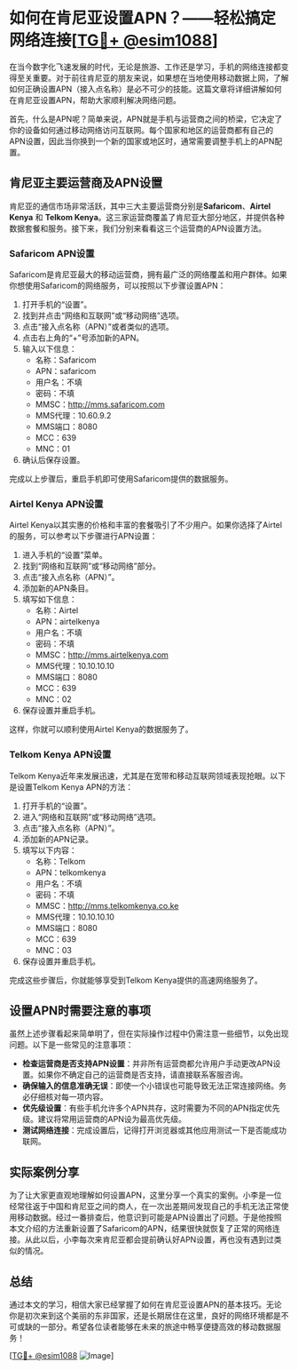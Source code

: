 # 如何在肯尼亚设置APN？——轻松搞定网络连接[[TG💪+ @esim1088](https://t.me/s/esim1088)]

在当今数字化飞速发展的时代，无论是旅游、工作还是学习，手机的网络连接都变得至关重要。对于前往肯尼亚的朋友来说，如果想在当地使用移动数据上网，了解如何正确设置APN（接入点名称）是必不可少的技能。这篇文章将详细讲解如何在肯尼亚设置APN，帮助大家顺利解决网络问题。

首先，什么是APN呢？简单来说，APN就是手机与运营商之间的桥梁，它决定了你的设备如何通过移动网络访问互联网。每个国家和地区的运营商都有自己的APN设置，因此当你换到一个新的国家或地区时，通常需要调整手机上的APN配置。

## 肯尼亚主要运营商及APN设置

肯尼亚的通信市场非常活跃，其中三大主要运营商分别是**Safaricom**、**Airtel Kenya** 和 **Telkom Kenya**。这三家运营商覆盖了肯尼亚大部分地区，并提供各种数据套餐和服务。接下来，我们分别来看看这三个运营商的APN设置方法。

### Safaricom APN设置

Safaricom是肯尼亚最大的移动运营商，拥有最广泛的网络覆盖和用户群体。如果你想使用Safaricom的网络服务，可以按照以下步骤设置APN：

1. 打开手机的“设置”。
2. 找到并点击“网络和互联网”或“移动网络”选项。
3. 点击“接入点名称（APN）”或者类似的选项。
4. 点击右上角的“+”号添加新的APN。
5. 输入以下信息：
   - 名称：Safaricom
   - APN：safaricom
   - 用户名：不填
   - 密码：不填
   - MMSC：http://mms.safaricom.com
   - MMS代理：10.60.9.2
   - MMS端口：8080
   - MCC：639
   - MNC：01
6. 确认后保存设置。

完成以上步骤后，重启手机即可使用Safaricom提供的数据服务。

### Airtel Kenya APN设置

Airtel Kenya以其实惠的价格和丰富的套餐吸引了不少用户。如果你选择了Airtel的服务，可以参考以下步骤进行APN设置：

1. 进入手机的“设置”菜单。
2. 找到“网络和互联网”或“移动网络”部分。
3. 点击“接入点名称（APN）”。
4. 添加新的APN条目。
5. 填写如下信息：
   - 名称：Airtel
   - APN：airtelkenya
   - 用户名：不填
   - 密码：不填
   - MMSC：http://mms.airtelkenya.com
   - MMS代理：10.10.10.10
   - MMS端口：8080
   - MCC：639
   - MNC：02
6. 保存设置并重启手机。

这样，你就可以顺利使用Airtel Kenya的数据服务了。

### Telkom Kenya APN设置

Telkom Kenya近年来发展迅速，尤其是在宽带和移动互联网领域表现抢眼。以下是设置Telkom Kenya APN的方法：

1. 打开手机的“设置”。
2. 进入“网络和互联网”或“移动网络”选项。
3. 点击“接入点名称（APN）”。
4. 添加新的APN记录。
5. 填写以下内容：
   - 名称：Telkom
   - APN：telkomkenya
   - 用户名：不填
   - 密码：不填
   - MMSC：http://mms.telkomkenya.co.ke
   - MMS代理：10.10.10.10
   - MMS端口：8080
   - MCC：639
   - MNC：03
6. 保存设置并重启手机。

完成这些步骤后，你就能够享受到Telkom Kenya提供的高速网络服务了。

## 设置APN时需要注意的事项

虽然上述步骤看起来简单明了，但在实际操作过程中仍需注意一些细节，以免出现问题。以下是一些常见的注意事项：

- **检查运营商是否支持APN设置**：并非所有运营商都允许用户手动更改APN设置。如果你不确定自己的运营商是否支持，请直接联系客服咨询。
- **确保输入的信息准确无误**：即使一个小错误也可能导致无法正常连接网络。务必仔细核对每一项内容。
- **优先级设置**：有些手机允许多个APN共存，这时需要为不同的APN指定优先级。建议将常用运营商的APN设为最高优先级。
- **测试网络连接**：完成设置后，记得打开浏览器或其他应用测试一下是否能成功联网。

## 实际案例分享

为了让大家更直观地理解如何设置APN，这里分享一个真实的案例。小李是一位经常往返于中国和肯尼亚之间的商人，在一次出差期间发现自己的手机无法正常使用移动数据。经过一番排查后，他意识到可能是APN设置出了问题。于是他按照本文介绍的方法重新设置了Safaricom的APN，结果很快就恢复了正常的网络连接。从此以后，小李每次来肯尼亚都会提前确认好APN设置，再也没有遇到过类似的情况。

## 总结

通过本文的学习，相信大家已经掌握了如何在肯尼亚设置APN的基本技巧。无论你是初次来到这个美丽的东非国家，还是长期居住在这里，良好的网络环境都是不可或缺的一部分。希望各位读者能够在未来的旅途中畅享便捷高效的移动数据服务！

[[TG💪+ @esim1088](https://t.me/s/esim1088) ![Image](https://i.postimg.cc/4NQfJmqS/Snipaste-2025-05-13-00-14-12.png)]